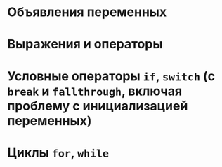 # Объявления переменных

# Выражения и операторы

# Условные операторы `if`, `switch` (с `break` и `fallthrough`, включая проблему с инициализацией переменных)

# Циклы `for`, `while`
